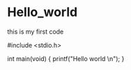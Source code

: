 # Hello_world
this is my first code

#include <stdio.h>

int main(void)
{
  printf("Hello world \n");
}

